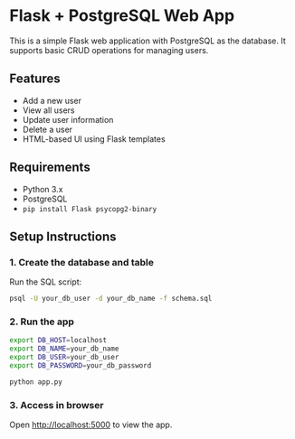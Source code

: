 # Flask + PostgreSQL Web App

This is a simple Flask web application with PostgreSQL as the database. It supports basic CRUD operations for managing users.

## Features

- Add a new user
- View all users
- Update user information
- Delete a user
- HTML-based UI using Flask templates

## Requirements

- Python 3.x
- PostgreSQL
- `pip install Flask psycopg2-binary`

## Setup Instructions

### 1. Create the database and table

Run the SQL script:

```bash
psql -U your_db_user -d your_db_name -f schema.sql
```

### 2. Run the app

```bash
export DB_HOST=localhost
export DB_NAME=your_db_name
export DB_USER=your_db_user
export DB_PASSWORD=your_db_password

python app.py
```

### 3. Access in browser

Open [http://localhost:5000](http://localhost:5000) to view the app.

